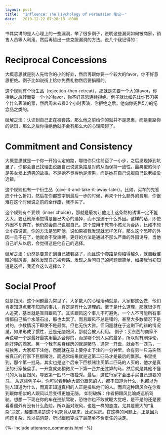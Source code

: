 ```yaml
---
layout: post
title:  "Influence: The Psychology Of Persuasion 笔记一"
date:   2019-12-22 07:28:18 -0800
---
```


书其实讲的是人心理上的一些漏洞，举了很多例子，说明这些漏洞如何被商家，销售人员等人利用。然后再给出一些克服漏洞的方法。说几个我记得的：

# Reciprocal Concessions
大概意思就是别人先给你的小的好处，然后再跟你要一个较大的favor，你不好意思拒绝。例子比如说街上给你免费礼物然后要捐赠的。

这个规则有个衍生品（rejection-then-retreat），那就是先要一个大的favor，你拒绝之后转而要一个小的favor，你不好意思连续拒绝。例子就比如先让你15刀买个什么表演的票，然后周末去看3个小时表演，你拒绝之后，他向你兜售5刀的纪念品之类的。

破解之法：认识到自己正在被套路，那么他之前给你的就并不是恩惠，而是套路你的诱饵，那么之后你拒绝他就不会有那么大的心理障碍了。

# Commitment and Consistency
大概意思就是一个你一开始认定的路，哪怕你只往前迈了一小步，之后发现掉到坑里了，你都会自己找理由说服自己说这条路是对的从而保持一致性。最典型的例子是美女爱上渣男的故事。不是她不觉得他是渣男，而是她在自己说服自己说老娘没选错。

这个规则也有一个衍生品（give-it-and-take-it-away-later）。比如，买车的先答应个什么折扣，然后在你都签字到最后一步的时候，再来个什么额外的费用，你很难在这个时候说之前的全作废，我不买了。

这个规则有个要领（inner choice），那就是最初让他走上这条路的诱饵一定不能太大，要让他渐渐觉得是自己内心的选择，而不是迫于什么外因。这样的话，即使外因不复存在，他仍然会自己说服自己。这个应用于教育小孩尤为合适，比如不想让小孩说谎，你的方法是恐吓他，说如果被我发现就怎样怎样，那么这个恐吓的外因一旦不在了，他就会不受束缚。更好的方法是通过不那么严重的外因诱导，当他自己听从以后，会觉得这是他自己的选择。

破解之法：仍然是要意识到自己被套路了，而且这个套路是你陷得越久，就自我催眠的越厉害，越难发现自己被套路。发现之后问自己的问题很简单，如果我当初知道是这样，我还会这么选择么？

# Social Proof
就是跟风。这个问题最为常见了。大多数人的心理活动就是，大家都这么做，他们肯定知道点我不知道的事儿，肯定是有什么道理的。至于是什么道理，那就很少有人追究，基本就是盲目跟风了。其实跟风这个事儿不可避免，一个人不可能所有事情都自己搞个水落石出，那也太累了。而且跟风不总是错的，甚至大多数情况下是对的，少数情况下即使不是最优，但也无伤大雅。但问题就在于这剩下的错的情况里，如果形成了惯性，还是无脑跟风，那就会被人利用。
例子：买东西的商家不再说哪一个是最好最实用最适合你的，而是哪个别人买的最多，所以就有刷评论，刷好评的商家。另一个我有亲身经历的就是赌马，通常一开盘，就会有一匹马，一枝独秀，大家都下注他，然而就在马上要停止下注的一分钟里，会有另一只马突然被真正的行家下巨额赌注，而通常结果就是这第二匹马才是最后的赢家。书里提到，那个第一批马，其实也是这个后来下巨额赌注买第二匹马的人买的，他才是真正的行家操盘手。一开盘就先稍微买一下第一匹并无胜算的马，然后就是其他不懂马的人盲目跟风，导致第一匹马一枝独秀。最后，这位行家才会出手买自己想要的马。
从这些例子中，你可以看到绝大部分跟风的人，都不知道为什么，也都以为别人知道为什么，而真正知道真相的人正是操纵他们的人。而且这种跟风会在你看到跟你相似的人跟风以后变得更加无脑。
如何破解：作者把跟风比喻成巡航驾驶。想想一下现在你的车在巡航驾驶，恐怕你也不敢就睡大觉吧，是不是的还是要看看窗外有没有什么危险。所以面对跟风，也是一样的态度。尤其是重大的“复杂”决定，越要搞清楚这个风究竟从哪来，比如买房。在这样的问题上，正是因为问题复杂，难以搞清楚，所以跟风变成了最简单不负责任的决定。

{%- include utterance_comments.html -%}